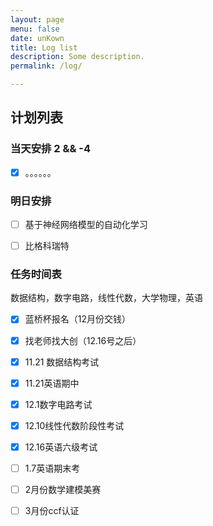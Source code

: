 ```yaml
---
layout: page
menu: false
date: unKown
title: Log list
description: Some description.
permalink: /log/

---
```


## 计划列表

### 当天安排 2 && -4

- [x] 。。。。。。

### 明日安排

- [ ] 基于神经网络模型的自动化学习

- [ ] 比格科瑞特

### 任务时间表

数据结构，数字电路，线性代数，大学物理，英语

- [x] 蓝桥杯报名（12月份交钱）

- [x] 找老师找大创（12.16号之后）

- [x] 11.21 数据结构考试

- [x] 11.21英语期中

- [x] 12.1数字电路考试

- [x] 12.10线性代数阶段性考试

- [x] 12.16英语六级考试

- [ ] 1.7英语期末考

- [ ] 2月份数学建模美赛

- [ ] 3月份ccf认证
